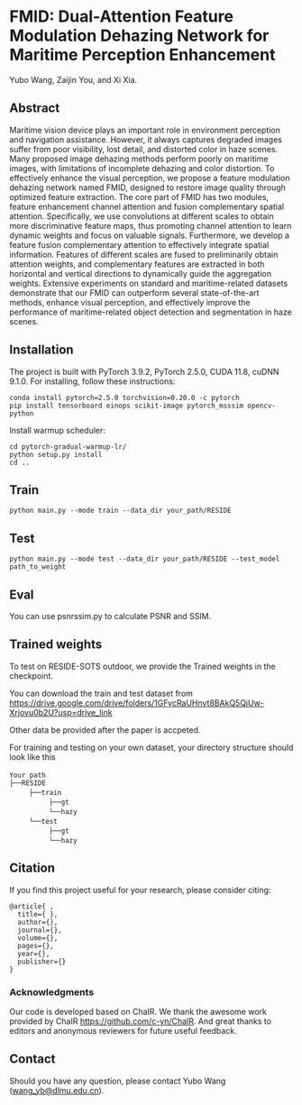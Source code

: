 # FMID: Dual-Attention Feature Modulation Dehazing Network for Maritime Perception Enhancement
Yubo Wang, Zaijin You, and Xi Xia.
## Abstract
Maritime vision device plays an important role in environment perception and navigation assistance. However, it always captures degraded images suffer from poor visibility, lost detail, and distorted color in haze scenes. Many proposed image dehazing methods perform poorly on maritime images, with limitations of incomplete dehazing and color distortion. To effectively enhance the visual perception, we propose a feature modulation dehazing network named FMID, designed to restore image quality through optimized feature extraction. The core part of FMID has two modules, feature enhancement channel attention and fusion complementary spatial attention. Specifically, we use convolutions at different scales to obtain more discriminative feature maps, thus promoting channel attention to learn dynamic weights and focus on valuable signals. Furthermore, we develop a feature fusion complementary attention to effectively integrate spatial information. Features of different scales are fused to preliminarily obtain attention weights, and complementary features are extracted in both horizontal and vertical directions to dynamically guide the aggregation weights. Extensive experiments on standard and maritime-related datasets demonstrate that our FMID can outperform several state-of-the-art methods, enhance visual perception, and effectively improve the performance of maritime-related object detection and segmentation in haze scenes.

## Installation
The project is built with PyTorch 3.9.2, PyTorch 2.5.0, CUDA 11.8, cuDNN 9.1.0.
For installing, follow these instructions:
~~~
conda install pytorch=2.5.0 torchvision=0.20.0 -c pytorch
pip install tensorboard einops scikit-image pytorch_msssim opencv-python
~~~
Install warmup scheduler:
~~~
cd pytorch-gradual-warmup-lr/
python setup.py install
cd ..
~~~
## Train
~~~
python main.py --mode train --data_dir your_path/RESIDE
~~~
## Test
~~~
python main.py --mode test --data_dir your_path/RESIDE --test_model path_to_weight
~~~
## Eval

You can use psnrssim.py to calculate PSNR and SSIM.

## Trained weights
To test on RESIDE-SOTS outdoor, we provide the Trained weights in the checkpoint. 

You can download the train and test dataset from https://drive.google.com/drive/folders/1GFycRaUHnvt8BAkQ5QjUw-Xrjovu0b2U?usp=drive_link

Other data be provided after the paper is accpeted.

For training and testing on your own dataset, your directory structure should look like this

`Your path` <br/>
`├──RESIDE` <br/>
     `├──train`  <br/>
          `├──gt`  <br/>
          `└──hazy`  
     `└──test`  <br/>
          `├──gt`  <br/>
          `└──hazy` 



## Citation
If you find this project useful for your research, please consider citing:
~~~
@article{ ,
  title={ },
  author={},
  journal={},
  volume={},
  pages={},
  year={},
  publisher={}
}
~~~

### Acknowledgments
Our code is developed based on ChaIR. We thank the awesome work provided by ChaIR https://github.com/c-yn/ChaIR.
And great thanks to editors and anonymous reviewers for future useful feedback.

## Contact
Should you have any question, please contact Yubo Wang (wang_yb@dlmu.edu.cn).

